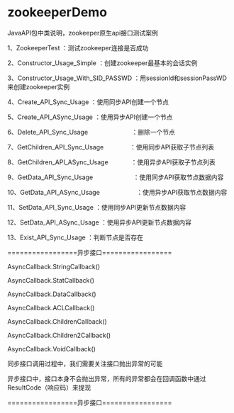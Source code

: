 # zookeeperDemo

JavaAPI包中类说明，zookeeper原生api接口测试案例

1、ZookeeperTest                                 ：测试zookeeper连接是否成功

2、Constructor_Usage_Simple            ：创建zookeeper最基本的会话实例

3、Constructor_Usage_With_SID_PASSWD   ：用sessionId和sessionPassWD来创建zookeeper实例

4、Create_API_Sync_Usage               ：使用同步API创建一个节点

5、Create_API_ASync_Usage              ：使用异步API创建一个节点

6、Delete_API_Sync_Usage                         ：删除一个节点

7、GetChildren_API_Sync_Usage               ：使用同步API获取子节点列表

8、GetChildren_API_ASync_Usage              ：使用异步API获取子节点列表

9、GetData_API_Sync_Usage                        ：使用同步API获取节点数据内容

10、GetData_API_ASync_Usage                      ：使用异步API获取节点数据内容

11、SetData_API_Sync_Usage                       ：使用同步API更新节点数据内容

12、SetData_API_ASync_Usage                      ：使用异步API更新节点数据内容

13、Exist_API_Sync_Usage                         ：判断节点是否存在

=================异步接口=================

AsyncCallback.StringCallback()

AsyncCallback.StatCallback()

AsyncCallback.DataCallback()

AsyncCallback.ACLCallback()

AsyncCallback.ChildrenCallback()

AsyncCallback.Children2Callback()

AsyncCallback.VoidCallback()

同步接口调用过程中，我们需要关注接口抛出异常的可能

异步接口中，接口本身不会抛出异常，所有的异常都会在回调函数中通过ResultCode（响应码）来提现

=================异步接口=================
